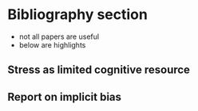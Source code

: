 # Bibliography section

- not all papers are useful
- below are highlights


## Stress as limited cognitive resource


## Report on implicit bias
